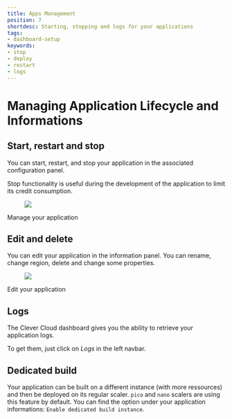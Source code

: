 ```yaml
---
title: Apps Management
position: 7
shortdesc: Starting, stopping and logs for your applications
tags:
- dashboard-setup
keywords:
- stop
- deploy
- restart
- logs
---
```


# Managing Application Lifecycle and Informations

## Start, restart and stop

You can start, restart, and stop your application in the associated configuration panel.

Stop functionality is useful during the development of the application to limit its credit consumption.

<figure class="cc-content-img">
  <img src="/doc/assets/images/app-management.png"/></a>
</figure>
<figcaption>Manage your application</figcaption>

## Edit and delete

You can edit your application in the information panel. You can rename, change region, delete and change some properties.

<figure class="cc-content-img">
  <img src="/doc/assets/images/application-edit.png"/></a>
</figure>
<figcaption>Edit your application</figcaption>

## Logs

The Clever Cloud dashboard gives you the ability to retrieve your application logs.

To get them, just click on *Logs* in the left navbar.

## Dedicated build

Your application can be built on a different instance (with more ressources) and then be deployed on its regular scaler.
`pico` and `nano` scalers are using this feature by default.
You can find the option under your application informations: `Enable dedicated build instance`.
